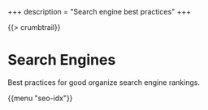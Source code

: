 +++
description = "Search engine best practices"
+++

{{> crumbtrail}}

# Search Engines

Best practices for good organize search engine rankings.

{{menu "seo-idx"}}
